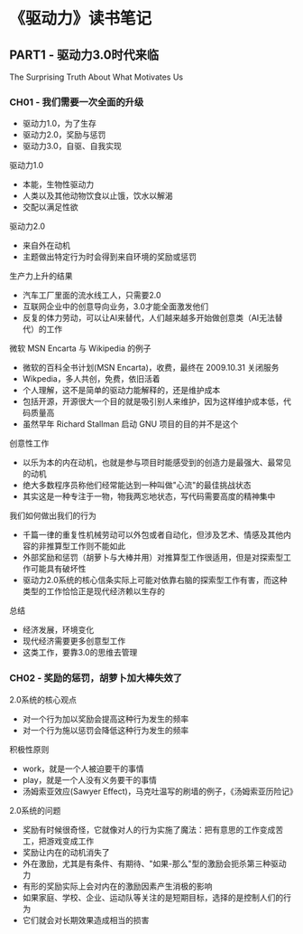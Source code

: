 # 《驱动力》读书笔记


## PART1 - 驱动力3.0时代来临

The Surprising Truth About What Motivates Us


### CH01 - 我们需要一次全面的升级

 * 驱动力1.0，为了生存
 * 驱动力2.0，奖励与惩罚
 * 驱动力3.0，自驱、自我实现

驱动力1.0

 * 本能，生物性驱动力
 * 人类以及其他动物饮食以止饿，饮水以解渴
 * 交配以满足性欲

驱动力2.0

 * 来自外在动机
 * 主题做出特定行为时会得到来自环境的奖励或惩罚

生产力上升的结果

 * 汽车工厂里面的流水线工人，只需要2.0
 * 互联网企业中的创意导向业务，3.0才能全面激发他们
 * 反复的体力劳动，可以让AI来替代，人们越来越多开始做创意类（AI无法替代）的工作

微软 MSN Encarta 与 Wikipedia 的例子

 * 微软的百科全书计划(MSN Encarta)，收费，最终在 2009.10.31 关闭服务
 * Wikpedia，多人共创，免费，依旧活着
 * 个人理解，这不是简单的驱动力能解释的，还是维护成本
 * 包括开源，开源很大一个目的就是吸引别人来维护，因为这样维护成本低，代码质量高
 * 虽然早年 Richard Stallman 启动 GNU 项目的目的并不是这个

创意性工作

 * 以乐为本的内在动机，也就是参与项目时能感受到的创造力是最强大、最常见的动机
 * 绝大多数程序员称他们经常能达到一种叫做"心流"的最佳挑战状态
 * 其实这是一种专注于一物，物我两忘地状态，写代码需要高度的精神集中

我们如何做出我们的行为

 * 千篇一律的重复性机械劳动可以外包或者自动化，但涉及艺术、情感及其他内容的非推算型工作则不能如此
 * 外部奖励和惩罚（胡萝卜与大棒并用）对推算型工作很适用，但是对探索型工作可能具有破坏性
 * 驱动力2.0系统的核心信条实际上可能对依靠右脑的探索型工作有害，而这种类型的工作恰恰正是现代经济赖以生存的

总结

 * 经济发展，环境变化
 * 现代经济需要更多创意型工作
 * 这类工作，要靠3.0的思维去管理


### CH02 - 奖励的惩罚，胡萝卜加大棒失效了

2.0系统的核心观点

 * 对一个行为加以奖励会提高这种行为发生的频率
 * 对一个行为施以惩罚会降低这种行为发生的频率

积极性原则

 * work，就是一个人被迫要干的事情
 * play，就是一个人没有义务要干的事情
 * 汤姆索亚效应(Sawyer Effect)，马克吐温写的刷墙的例子，《汤姆索亚历险记》

2.0系统的问题

 * 奖励有时候很奇怪，它就像对人的行为实施了魔法：把有意思的工作变成苦工，把游戏变成工作
 * 奖励让内在的动机消失了
 * 外在激励，尤其是有条件、有期待、"如果-那么"型的激励会扼杀第三种驱动力
 * 有形的奖励实际上会对内在的激励因素产生消极的影响
 * 如果家庭、学校、企业、运动队等关注的是短期目标，选择的是控制人们的行为
 * 它们就会对长期效果造成相当的损害


